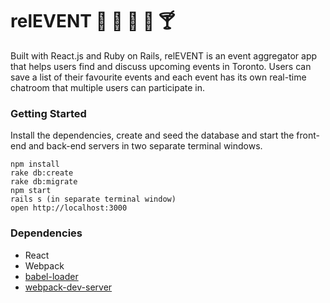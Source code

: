 # relEVENT :calendar: :guitar: :tada: :cake: :cocktail:

Built with React.js and Ruby on Rails, relEVENT is an event aggregator app that helps users find and discuss upcoming events in Toronto. Users can save a list of their favourite events and each event has its own real-time chatroom that multiple users can participate in.

### Getting Started

Install the dependencies, create and seed the database and start the front-end and back-end servers in two separate terminal windows.

```
npm install
rake db:create
rake db:migrate
npm start
rails s (in separate terminal window)
open http://localhost:3000
```

### Dependencies

- React
- Webpack
- [babel-loader](https://github.com/babel/babel-loader)
- [webpack-dev-server](https://github.com/webpack/webpack-dev-server)
